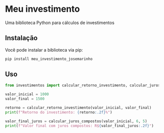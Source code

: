 # Meu investimento

Uma biblioteca Python para cálculos de investimentos

## Instalação

Você pode instalar a biblioteca via pip:

```bash
pip install meu_investimento_josemarinho
```

## Uso

```python
from investimentos import calcular_retorno_investimento, calcular_juros_compostos

valor_inicial = 1000
valor_final = 1500

retorno = calcular_retorno_investimento(valor_inicial, valor_final)
print(f"Retorno do investimento: {retorno:.2f}%")

valor_final_juros = calcular_juros_compostos(valor_inicial, 6, 5)
print(f"Valor final com juros compostos: R${valor_final_juros:.2f}")
```
